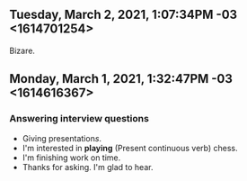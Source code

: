 ## Tuesday, March 2, 2021, 1:07:34PM -03 <1614701254>

Bizare.

## Monday, March 1, 2021, 1:32:47PM -03 <1614616367>

### Answering interview questions

- Giving presentation*s*.
- I'm interested in **playing** (Present continuous verb) chess.
- I'm finishing work on time.
- Thanks for asking. I'm glad to hear.

